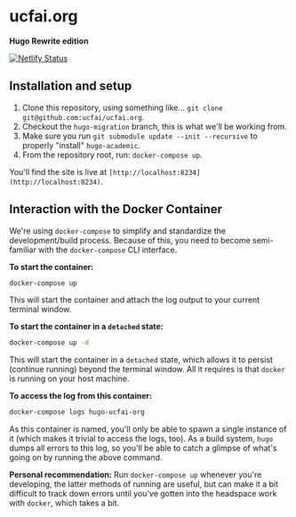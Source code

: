 # ucfai.org
**Hugo Rewrite edition**

[![Netlify Status](https://api.netlify.com/api/v1/badges/41e1b3ac-aa3b-476b-bc9c-91e2c3ee5706/deploy-status)](https://app.netlify.com/sites/ucfai/deploys)

## Installation and setup
1. Clone this repository, using something like...
   `git clone git@github.com:ucfai/ucfai.org`.
1. Checkout the `hugo-migration` branch, this is what we'll be working from.
1. Make sure you run `git submodule update --init --recursive` to properly
   "install" `hugo-academic`.
1. From the repository root, run: `docker-compose up`.

You'll find the site is live at `[http://localhost:8234](http://localhost:8234)`.

## Interaction with the Docker Container
We're using `docker-compose` to simplify and standardize the development/build
process. Because of this, you need to become semi-familiar with the
`docker-compose` CLI interface.

**To start the container:**

```bash
docker-compose up
```
This will start the container and attach the log output to your current terminal window.


**To start the container in a `detached` state:**

```bash
docker-compose up -d
```
This will start the container in a `detached` state, which allows it to persist
(continue running) beyond the terminal window. All it requires is that `docker`
is running on your host machine. 

**To access the log from this container:**
```bash
docker-compose logs hugo-ucfai-org
```
As this container is named, you'll only be able to spawn a single instance of it
(which makes it trivial to access the logs, too). As a build system, `hugo` dumps
all errors to this log, so you'll be able to catch a glimpse of what's going on
by running the above command.

**Personal recommendation:** Run `docker-compose up` whenever you're developing,
the latter methods of running are useful, but can make it a bit difficult to
track down errors until you've gotten into the headspace work with `docker`,
which takes a bit.
